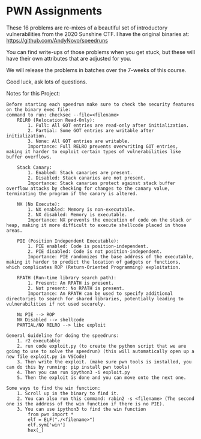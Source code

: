 # PWN Assignments

These 16 problems are re-mixes of a beautiful set of introductory vulnerabilities from the 2020 Sunshine CTF.  I have the original binaries at: https://github.com/AndyNovo/speedruns
 
You can find write-ups of those problems when you get stuck, but these will have their own attributes that are adjusted for you.

We will release the problems in batches over the 7-weeks of this course.

Good luck, ask lots of questions.

Notes for this Project:

    Before starting each speedrun make sure to check the security features on the binary exec file:
    command to run: checksec --file=<filename>
        RELRO (Relocation Read-Only):
            1. Full: All GOT entries are read-only after initialization.
            2. Partial: Some GOT entries are writable after initialization.
            3. None: All GOT entries are writable.
            Importance: Full RELRO prevents overwriting GOT entries, making it harder to exploit certain types of vulnerabilities like buffer overflows.

        Stack Canary:
            1. Enabled: Stack canaries are present.
            2. Disabled: Stack canaries are not present.
            Importance: Stack canaries protect against stack buffer overflow attacks by checking for changes to the canary value, terminating the program if the canary is altered.

        NX (No Execute):
            1. NX enabled: Memory is non-executable.
            2. NX disabled: Memory is executable.
            Importance: NX prevents the execution of code on the stack or heap, making it more difficult to execute shellcode placed in those areas.

        PIE (Position Independent Executable):
            1. PIE enabled: Code is position-independent.
            2. PIE disabled: Code is not position-independent.
            Importance: PIE randomizes the base address of the executable, making it harder to predict the location of gadgets or functions, which complicates ROP (Return-Oriented Programming) exploitation.

        RPATH (Run-time library search path):
            1. Present: An RPATH is present.
            2. Not present: No RPATH is present.
            Importance: An RPATH can be used to specify additional directories to search for shared libraries, potentially leading to vulnerabilities if not used securely.

        No PIE --> ROP
        NX Disabled --> shellcode
        PARTIAL/NO RELRO --> libc exploit

    General Guideline for doing the speedruns:
        1. r2 executable
        2. run code exploit.py (to create the python script that we are going to use to solve the speedrun) (this will automatically open up a new file exploit.py in VSCode)
        3. Then write the exploit. (make sure pwn tools is installed, you can do this by running: pip install pwn tools)
        4. Then you can run ipython3 -i exploit.py
        5. Then the exploit is done and you can move onto the next one.

    Some ways to find the win function:
        1. Scroll up in the binary to find it.
        2. You can also run this command: rabin2 -s <filename> (The second one is the address of the win function if there is no PIE).
        3. You can use ipython3 to find the win function
            from pwn import *
            elf = ELF("./<filename>")
            elf.sym['win']
            hex(_)